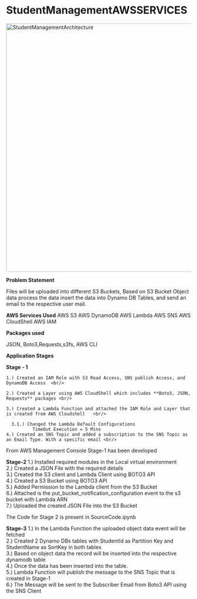 # StudentManagementAWSSERVICES

<img width="676" alt="StudentManagementArchitecture" src="https://github.com/phaniteja5789/StudentManagementAWSSERVICES/assets/36558484/cb4cc1a2-5b55-4a68-803f-d3dca944bcb0">

**Problem Statement**

Files will be uploaded into different S3 Buckets, Based on S3 Bucket Object data process the data insert the data into Dynamo DB Tables, and send an email to the respective user mail.

**AWS Services Used**
 AWS S3
 AWS DynamoDB
 AWS Lambda
 AWS SNS
 AWS CloudShell
 AWS IAM

**Packages used**

JSON, Boto3,Requests,s3fs, AWS CLI

**Application Stages**

**Stage - 1**  <br/>

    1.) Created an IAM Role with S3 Read Access, SNS publish Access, and DynamoDB Access  <br/>
    
    2.) Created a Layer using AWS CloudShell which includes **Boto3, JSON, Requests** packages <br/> 
    
    3.) Created a Lambda Function and attached the IAM Role and Layer that is created from AWS Cloudshell   <br/>
    
      3.1.) Changed the Lambda Default Configurations
              TimeOut Execution = 5 Mins
    4.) Created an SNS Topic and added a subscription to the SNS Topic as an Email Type. With a specific email <br/>

From AWS Management Console Stage-1 has been developed <br/>

**Stage-2**
    1.) Installed required modules in the Local virtual environment <br/>
    2.) Created a JSON File with the required details <br/>
    3.) Created the S3 client and Lambda Client using BOTO3 API <br/>
    4.) Created a S3 Bucket using BOTO3 API <br/>
    5.) Added Permission to the Lambda client from the S3 Bucket <br/>
    6.) Attached is the put_bucket_notification_configuration event to the s3 bucket with Lambda ARN <br/>
    7.) Uploaded the created JSON File into the S3 Bucket <br/>

The Code for Stage 2 is present in SourceCode.ipynb <br/>

  **Stage-3**
    1.) In the Lambda Function the uploaded object data event will be fetched <br/>
    2.) Created 2 Dynamo DBs tables with StudentId as Partition Key and StudentName as SortKey in both tables <br/>
    3.) Based on object data the record will be inserted into the respective dynamodb table <br/>
    4.) Once the data has been inserted into the table. <br/>
    5.) Lambda Function will publish the message to the SNS Topic that is created in Stage-1 <br/>
    6.) The Message will be sent to the Subscriber Email from Boto3 API using the SNS Client <br/>

    
